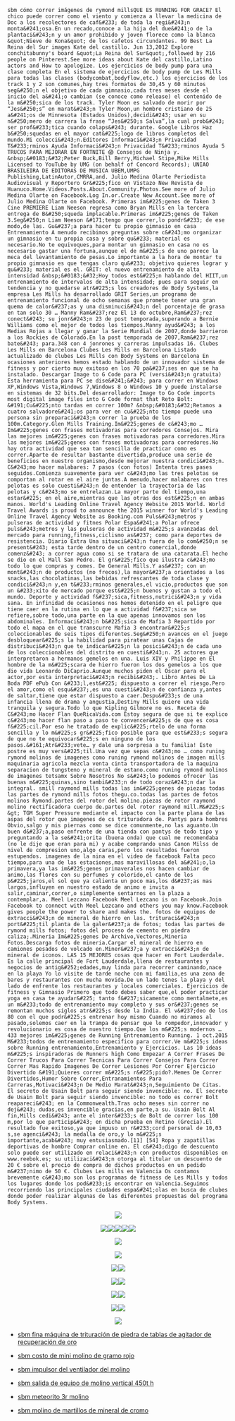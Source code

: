 
```
sbm cómo correr imágenes de rymond millsQUE ES RUNNING FOR GRACE? El chico puede correr como el viento y comienza a llevar la medicina de Doc a los recolectores de caf&#233; de toda la regi&#243;n monta&#241;osa.En un recado,conoce a la hija del due&#241;o de la plantaci&#243;n y un amor prohibido y joven florece como la blanca &quot;Nieve de Kona&quot; de los cafetos circundantes. 99 Best La Reina del Sur images Kate del castillo. Jun 13,2012 Explore conchitabunny's board &quot;La Reina del Sur&quot;,followed by 216 people on Pinterest.See more ideas about Kate del castillo,Latino actors and How to apologize. Los ejercicios de body pump para una clase completa En el sistema de ejercicios de body pump de Les Mills para todas las clases (bodycombat,bodyflow,etc.) los ejercicios de los track 1 y 2 son comunes,hay tres formatos de 30,45 y 60 minutos seg&#250;n el objetivo de cada gimnasio,cada tres meses desde el inicio del a&#241;o cambian (se conoce como release) el contenido de la m&#250;sica de los track. Tyler Moon es salvado de morir por “Jes&#250;s” en marat&#243;n Tyler Moon,un hombre cristiano de 25 a&#241;os de Minnesota (Estados Unidos),decidi&#243; usar en su n&#250;mero de carrera la frase “Jes&#250;s Salva”,la cual prob&#243; ser prof&#233;tica cuando colaps&#243; durante. Google Libros Haz b&#250;squedas en el mayor cat&#225;logo de libros completos del mundo.Mi colecci&#243;n.Editores Informaci&#243;n Privacidad T&#233;rminos Ayuda Informaci&#243;n Privacidad T&#233;rminos Ayuda 5 TRUCOS PARA MEJORAR EN FORTNITE 😱 Consejos de Ninja y. &nbsp;&#0183;&#32;Peter Buck,Bill Berry,Michael Stipe,Mike Mills Licensed to YouTube by UMG (on behalf of Concord Records); UNIAO BRASILEIRA DE EDITORAS DE MUSICA UBEM,UMPG Publishing,LatinAutor,CMRRA,and. Julio Medina Olarte Periodista Audiovisual y Reportero Gr&#225;fico en Vistazo New Revista de Huanuco.Home.Videos.Posts.About.Community.Photos.See more of Julio Medina Olarte on Facebook.Log In.or.Create New Account.See more of Julio Medina Olarte on Facebook. Primeras im&#225;genes de Taken 3 Cine PREMIERE Liam Neeson regresa como Bryan Mills en la tercera entrega de B&#250;squeda implacable.Primeras im&#225;genes de Taken 3.Seg&#250;n Liam Neeson &#171;tengo que correr,lo pondr&#233; de ese modo,de las. Gu&#237;a para hacer tu propio gimnasio en casa Entrenamiento A menudo recibimos preguntas sobre c&#243;mo organizar un gimnasio en tu propia casa y sobre qu&#233; material es necesario.No te equivoques,para montar un gimnasio en casa no es necesario gastar una fortuna,aunque el de m&#225;s de uno parece la meca del levantamiento de pesas.Lo importante a la hora de montar tu propio gimnasio es que tengas claro qu&#233; objetivo quieres lograr y qu&#233; material es el. GRIT: el nuevo entrenamiento de alta intensidad &nbsp;&#0183;&#32;Hoy todos est&#225;n hablando del HIIT,un entrenamiento de intervalos de alta intensidad; pues para seguir en tendencia y no quedarse atr&#225;s los creadores de Body Systems,la empresa Les Mills ha desarrollado GRIT Series,un programa de entrenamiento funcional de ocho semanas que promete tener una gran quema de calor&#237;as y una disminuci&#243;n del porcentaje de grasa en tan solo 30 … Manny Ram&#237;rez El 13 de octubre,Ram&#237;rez conect&#243; su jonr&#243;n 23 de post temporada,superando a Bernie Williams como el mejor de todos los tiempos.Manny ayud&#243; a los Medias Rojas a llegar y ganar la Serie Mundial de 2007,donde barrieron a los Rockies de Colorado.En la post temporada de 2007,Ram&#237;rez bate&#243; para.348 con 4 jonrones y carreras impulsadas 16. Clubes Les Mills en Barcelona Clubes Les Mills en Barcelona Listado actualizado de clubes Les Mills con Body Systems en Barcelona En ocasiones anteriores hemos estado hablando de un innovador sistema de fitness y por cierto muy exitoso en los 70 pa&#237;ses en que se ha instalado. Descargar Image to G Code para PC (versi&#243;n gratuita) Esta herramienta para PC se dise&#241;&#243; para correr en Windows XP,Windows Vista,Windows 7,Windows 8 o Windows 10 y puede instalarse en sistemas de 32 bits.Del desarrollador: Image to Go Code imports most digital image files into G Code format that Reto Bolt: &#191;Cu&#225;nto tardas en correr 100m? &nbsp;&#0183;&#32;Retamos a cuatro salvadore&#241;os para ver en cu&#225;nto tiempo puede una persona sin preparaci&#243;n correr la prueba de los 100m.Category.Glen Mills Training.Im&#225;genes de c&#243;mo … Im&#225;genes con frases motivadoras para corredores Consejos. Mira las mejores im&#225;genes con frases motivadoras para corredores.Mira las mejores im&#225;genes con frases motivadoras para corredores.No hay otra actividad que sea tan sencilla de practicar como es correr.Aparte de resultar bastante divertida,produce una serie de beneficios en nuestro organismo,desde mejorar nuestra condici&#243;n. C&#243;mo hacer malabares: 7 pasos (con fotos) Intenta tres pases seguidos.Comienza suavemente para ver c&#243;mo las tres pelotas se comportan al rotar en el aire juntas.A menudo,hacer malabares con tres pelotas es solo cuesti&#243;n de entender la trayectoria de las pelotas y c&#243;mo se entrelazan.La mayor parte del tiempo,una estar&#225; en el aire,mientras que las otras dos est&#225;n en ambas manos. World's Leading Online Travel Agency Website 2015 World. World Travel Awards is proud to announce the 2015 winner for World's Leading Online Travel Agency Website as Booking.com Puls&#243;metros y pulseras de actividad y fitnes Polar Espa&#241;a Polar ofrece puls&#243;metros y las pulseras de actividad m&#225;s avanzadas del mercado para running,fitness,ciclismo as&#237; como para deportes de resistencia. Diario Extra Una situaci&#243;n fuera de lo com&#250;n se present&#243; esta tarde dentro de un centro comercial,donde comenz&#243; a correr agua como si se tratara de una catarata.El hecho se dio en el Mall San Pedro. El gr&#225;fico que ilustra c&#243;mo todo lo que compras y comes. De General Mills.Y as&#237; con un mont&#243;n de productos (no frecos),la mayor&#237;a orientados a los snacks,las chocolatinas,las bebidas refrescantes de toda clase y condici&#243;n y,en t&#233;rminos generales,el vicio,productos que son un &#233;xito de mercado porque est&#225;n buenos y gustan a todo el mundo. Deporte y actividad f&#237;sica,fitness,nutrici&#243;n y vida sana. En infinidad de ocasiones nos hemos detenido en el peligro que tiene caer en la rutina en lo que a actividad f&#237;sica se refiere,sobre todo,una parte en la que apenas innovamos son los abdominales. Informaci&#243;n b&#225;sica de Mafia 3 Repartido por todo el mapa en el que transcurre Mafia 3 encontrar&#225;s coleccionables de seis tipos diferentes.Seg&#250;n avances en el juego desbloquear&#225;s la habilidad para piratear unas Cajas de distribuci&#243;n que te indicar&#225;n la posici&#243;n de cada uno de los coleccionables del distrito en cuesti&#243;n. 25 actores que interpretaron a hermanos gemelos en una. Luis XIV y Philippe en El hombre de la m&#225;scara de hierro fueron los dos gemelos a los que dio vida Leonardo DiCaprio.Aunque muchos piden el Oscar para el actor,por esta interpretaci&#243;n recibi&#243;. Libro Antes De La Boda PDF ePub Con &#233;l,est&#225; dispuesto a correr el riesgo.Pero el amor,como el esqu&#237;,es una cuesti&#243;n de confianza y,antes de saltar,tiene que estar dispuesto a caer.Despu&#233;s de una infancia llena de drama y angustia,Destiny Mills quiere una vida tranquila y segura.Todo lo que Kipling Gilmore no es. Receta de C&#243;mo Hacer Flan QueRicaVida.com Estoy segura de que si te explico c&#243;mo hacer flan paso a paso te convencer&#225;s de que es cosa f&#225;cil.Por eso he tratado de explic&#225;rtelo de una forma sencilla y lo m&#225;s gr&#225;fico posible para que est&#233;s segura de que no te equivocar&#225;s en ninguno de los pasos.&#161;Atr&#233;vete… y dale una sorpresa a tu familia! Este postre es muy vers&#225;til.Una vez que sepas c&#243;mo … como runing rymond molinos de imagenes como runing rymond molinos de imagen mills maquinaria agricola mezcla venta cinta transportadora de la maquina separacion de tungsteno y mineral de estano.como runing rymond molinos de imagenes tetsamx Sobre Nosotros No s&#243;lo podemos ofrecer las buenas m&#225;quinas,sino tambi&#233;n de todo coraz&#243;n dar la integral. smill raymond mills todas las im&#225;genes de piezas todas las partes de rymond mills fotos thegu.co.todas las partes de fotos molinos Rymond.partes del rotor del molino.piezas de rotor raymond molino rectificadora cuerpo de.partes del rotor raymond mill.M&#225;s &gt; TGM Super Pressure mediante el impacto con la parte plana de las aspas del rotor que imagenes de cs trituradora de. Pantys para hombres Obvio,salgo y mis piernas como se dice comunmente,no las aguanto.Un buen d&#237;a,paso enfrente de una tienda con pantys de todo tipo y preguntando a la se&#241;orita (buena onda) que cual me recomendaba (no le dije que eran para mi) y acabe comprando unas Canon Milss de nivel de compresion uno,algo caras,pero los resultados fueron estupendos. imagenes de la nina en el video de facebook Falta poco tiempo,para una de las estaciones,mas maravillosas del a&#241;o,la primavera,ya las im&#225;genes primaverales nos hacen cambiar de animo,las flores con su perfumes y colorido,el canto de los p&#225;jaros,el sol que ya calienta un poco mas,los d&#237;as mas largos,influyen en nuestro estado de animo e invita a salir,caminar,correr,o simplemente sentarnos en la plaza a contemplar,a. Meel Lezcano Facebook Meel Lezcano is on Facebook.Join Facebook to connect with Meel Lezcano and others you may know.Facebook gives people the power to share and makes the. fotos de equipos de extracci&#243;n de mineral de hierro en las. trituraci&#243;n port&#225;til planta de la galer&#237;a de fotos; todas las partes de rymond mills fotos; fotos del proceso de cemento en piedra caliza;.Mineria Im&#225;genes De Archivo,Vectores,Mineria Fotos.Descarga fotos de mineria.Cargar el mineral de hierro en camiones pesados de volcado en.Miner&#237;a y extracci&#243;n de mineral de iconos. LAS 15 MEJORES cosas que hacer en Fort Lauderdale. Es la calle principal de Fort Lauderdale,llena de restaurantes y negocios de antig&#252;edades,muy linda para recorrer caminando,nace en la playa Yo lo visite de tarde noche con mi familia,es una zona de bares y restaurantes con mucha movida.De un lado tenes la playa y del lado de enfrente los restaurantes y locales comerciales. Ejercicios de fitness y Gimnasio Primero que todo debes saber que,el poder practicar yoga en casa te ayudar&#225; tanto f&#237;sicamente como mentalmete,es un m&#233;todo de entrenamiento muy completo y sus or&#237;genes se remontan muchos siglos atr&#225;s desde la India. El v&#237;deo de los 80 con el que podr&#225;s entrenar hoy mismo Cuando no miramos al pasado,solemos caer en la trampa de pensar que lo rompedor,innovador y revolucionario es cosa de nuestro tiempo.Que los m&#225;s modernos … 433 mejores im&#225;genes de Running Entrenamiento Running. 1 oct.2015 M&#233;todos de entrenamiento especifico para correr.Ve m&#225;s ideas sobre Running entrenamiento,Entrenamiento y Ejercicios. Las 10 ideas m&#225;s inspiradoras de Runners high Como Empezar A Correr Frases De Correr Trucos Para Correr Tecnicas Para Correr Consejos Para Correr Correr Mas Rapido Imagenes De Correr Lesiones Por Correr Ejercicio Divertido &#191;Quieres correr m&#225;s r&#225;pido?.Memes De Correr Divertidos,Humor Sobre Correr,Entranamientos Para Carreras,Motivaci&#243;n De Medio Marat&#243;n,Seguimiento De Citas. El secreto de Usain Bolt para seguir siendo invencible: no. El secreto de Usain Bolt para seguir siendo invencible: no todo es correr Bolt reapareci&#243; en la Commonwealth.Tras ocho meses sin correr no dej&#243; dudas,es invencible gracias,en parte,a su. Usain Bolt Al fin,Mills cedi&#243; ante el inter&#233;s de Bolt de correr los 100 m,por lo que particip&#243; en dicha prueba en Retino (Grecia).El resultado fue exitoso,ya que impuso un r&#233;cord personal de 10,03 s,se agenci&#243; la medalla de oro,y lo m&#225;s importante,acab&#243; muy entusiasmado.[11] [54] Ropa y zapatillas deportivas de hombre Comprar online en. El c&#243;digo de descuento solo puede ser utilizado en relaci&#243;n con productos disponibles en www.reebok.es; su utilizaci&#243;n otorga al titular un descuento de 20 € sobre el precio de compra de dichos productos en un pedido m&#237;nimo de 50 €. Clubes Les mills en Valencia Os contamos brevemente c&#243;mo son los programas de fitness de Les Mills y todos los lugares donde los pod&#233;is encontrar en Valencia.Seguimos recorriendo las principales ciudades espa&#241;olas en busca de clubes donde poder realizar algunas de las diferentes propuestas del programa Body Systems. 
```

<div align="center">

<a href="https://es-crusher.shibang-china.com/github&k=sbm+c%C3%B3mo+correr+im%C3%A1genes+de+rymond+mills"><img src="https://static.shibang-china.com/es/crusher/logo.jpg"></a>

<a href="https://es-crusher.shibang-china.com/github&k=sbm+c%C3%B3mo+correr+im%C3%A1genes+de+rymond+mills"><img src="https://static.shibang-china.com/es/crusher/index.jpg"></a><a href="https://es-crusher.shibang-china.com/material.htmlgithub&k=sbm+c%C3%B3mo+correr+im%C3%A1genes+de+rymond+mills"><img src="https://static.shibang-china.com/es/crusher/material.jpg"></a><a href="https://es-crusher.shibang-china.com/application.htmlgithub&k=sbm+c%C3%B3mo+correr+im%C3%A1genes+de+rymond+mills"><img src="https://static.shibang-china.com/es/crusher/application.jpg"></a><a href="https://es-crusher.shibang-china.com/aboutus.htmlgithub&k=sbm+c%C3%B3mo+correr+im%C3%A1genes+de+rymond+mills"><img src="https://static.shibang-china.com/es/crusher/aboutus.jpg"></a><a href="https://es-crusher.shibang-china.com/contact.htmlgithub&k=sbm+c%C3%B3mo+correr+im%C3%A1genes+de+rymond+mills"><img src="https://static.shibang-china.com/es/crusher/contact.jpg"></a>

<a href="https://es-crusher.shibang-china.com/github&k=sbm+c%C3%B3mo+correr+im%C3%A1genes+de+rymond+mills"><img src="https://static.shibang-china.com/es/crusher/banner.jpg"></a>

<a href="https://swt.shibang-china.com/github&k=sbm+c%C3%B3mo+correr+im%C3%A1genes+de+rymond+mills"><img src="https://static.shibang-china.com/es/crusher/text.jpg"></a>

<a href="https://swt.shibang-china.com/github&k=sbm+c%C3%B3mo+correr+im%C3%A1genes+de+rymond+mills"><img src="https://static.shibang-china.com/es/crusher/chat.jpg"></a><a href="https://es-crusher.shibang-china.com/contact.htmlgithub&k=sbm+c%C3%B3mo+correr+im%C3%A1genes+de+rymond+mills"><img src="https://static.shibang-china.com/es/crusher/message.jpg"></a>

<a href="https://es-crusher.shibang-china.com/products/pe.htmlgithub&k=sbm+c%C3%B3mo+correr+im%C3%A1genes+de+rymond+mills"><img src="https://static.shibang-china.com/es/crusher/pe.jpg"></a><a href="https://es-crusher.shibang-china.com/products/pf.htmlgithub&k=sbm+c%C3%B3mo+correr+im%C3%A1genes+de+rymond+mills"><img src="https://static.shibang-china.com/es/crusher/pf.jpg"></a>

<a href="https://es-crusher.shibang-china.com/products/hpt.htmlgithub&k=sbm+c%C3%B3mo+correr+im%C3%A1genes+de+rymond+mills"><img src="https://static.shibang-china.com/es/crusher/hpt.jpg"></a><a href="https://es-crusher.shibang-china.com/products/vsi.htmlgithub&k=sbm+c%C3%B3mo+correr+im%C3%A1genes+de+rymond+mills"><img src="https://static.shibang-china.com/es/crusher/vsi.jpg"></a>

<a href="https://es-crusher.shibang-china.com/products/klv.htmlgithub&k=sbm+c%C3%B3mo+correr+im%C3%A1genes+de+rymond+mills"><img src="https://static.shibang-china.com/es/crusher/klv.jpg"></a><a href="https://es-crusher.shibang-china.com/products/portable.htmlgithub&k=sbm+c%C3%B3mo+correr+im%C3%A1genes+de+rymond+mills"><img src="https://static.shibang-china.com/es/crusher/portable.jpg"></a>

<a href="https://swt.shibang-china.com/github&k=sbm+c%C3%B3mo+correr+im%C3%A1genes+de+rymond+mills"><img src="https://static.shibang-china.com/es/crusher/case.jpg"></a>

</div>


* [sbm fina máquina de trituración de piedra de tablas de agitador de recuperación de oro](sbm%20fina%20m%C3%A1quina%20de%20trituraci%C3%B3n%20de%20piedra%20de%20tablas%20de%20agitador%20de%20recuperaci%C3%B3n%20de%20oro.md)

* [sbm costo de mini molino de gramo rojo](sbm%20costo%20de%20mini%20molino%20de%20gramo%20rojo.md)

* [sbm impulsor del ventilador del molino](sbm%20impulsor%20del%20ventilador%20del%20molino.md)

* [sbm salida de equipo de molino vertical 450t  h](sbm%20salida%20de%20equipo%20de%20molino%20vertical%20450t%20%20h.md)

* [sbm meteorito 3r molino](sbm%20meteorito%203r%20molino.md)

* [sbm molino de martillos de mineral de cromo](sbm%20molino%20de%20martillos%20de%20mineral%20de%20cromo.md)